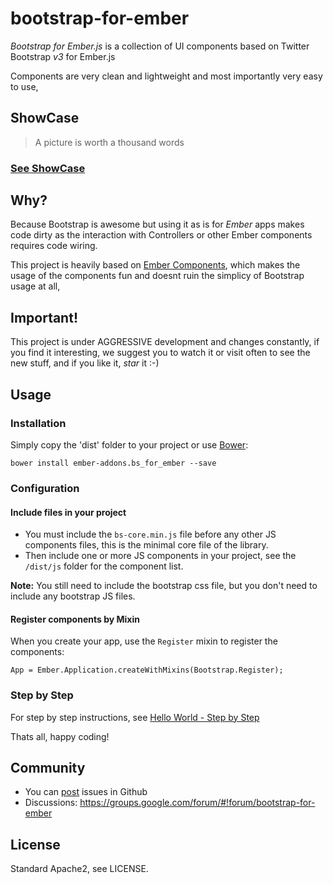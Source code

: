 # bootstrap-for-ember

_Bootstrap for Ember.js_ is a collection of UI components based on Twitter Bootstrap *v3* for Ember.js

Components are very clean and lightweight and most importantly very easy to use,

## ShowCase

> A picture is worth a thousand words

### [See ShowCase](http://ember-addons.github.io/bootstrap-for-ember/dist)

## Why?

Because Bootstrap is awesome but using it as is for _Ember_ apps makes code dirty as the interaction with Controllers
or other Ember components requires code wiring.


This project is heavily based on [Ember Components](http://emberjs.com/guides/components/), which makes the usage of
the components fun and doesnt ruin the simplicy of Bootstrap usage at all,

## Important!

This project is under AGGRESSIVE development and changes constantly, if you find it interesting, we suggest you to 
watch it or visit often to see the new stuff, and if you like it, _star_ it :-)

## Usage

### Installation

Simply copy the 'dist' folder to your project or use [Bower](http://bower.io/):

```
bower install ember-addons.bs_for_ember --save
```

### Configuration

#### Include files in your project

* You must include the `bs-core.min.js` file before any other JS components files, this is the minimal core file of the library.
* Then include one or more JS components in your project, see the `/dist/js` folder for the component list.

**Note:** You still need to include the bootstrap css file, but you don't need to include any bootstrap JS files.


#### Register components by Mixin

When you create your app, use the `Register` mixin to register the components:

``` javascripts
App = Ember.Application.createWithMixins(Bootstrap.Register);
```

### Step by Step

For step by step instructions, see [Hello World - Step by Step](https://github.com/ember-addons/bootstrap-for-ember/wiki/Hello-world)


Thats all, happy coding!


## Community

* You can [post](https://github.com/ember-addons/bootstrap-for-ember/issues/new) issues in Github
* Discussions: https://groups.google.com/forum/#!forum/bootstrap-for-ember

## License
Standard Apache2, see LICENSE.
